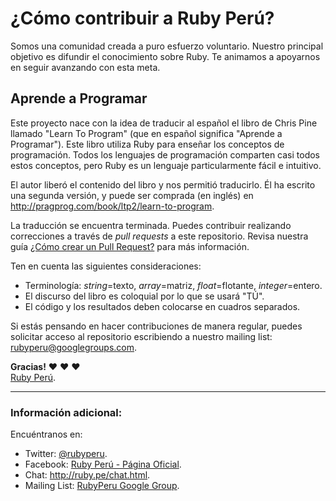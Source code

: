 ¿Cómo contribuir a Ruby Perú?
=============================

Somos una comunidad creada a puro esfuerzo voluntario. Nuestro principal objetivo es
difundir el conocimiento sobre Ruby. Te animamos a apoyarnos en seguir avanzando con
esta meta.

Aprende a Programar
-------------------

Este proyecto nace con la idea de traducir al español el libro de Chris Pine
llamado "Learn To Program" (que en español significa "Aprende a Programar").
Este libro utiliza Ruby para enseñar los conceptos de programación. Todos los
lenguajes de programación comparten casi todos estos conceptos, pero Ruby es
un lenguaje particularmente fácil e intuitivo.

El autor liberó el contenido del libro y nos permitió traducirlo. Él ha escrito
una segunda versión, y puede ser comprada (en inglés) en
<http://pragprog.com/book/ltp2/learn-to-program>.

La traducción se encuentra terminada. Puedes contribuir realizando correcciones
a través de _pull requests_ a este repositorio. Revisa nuestra
guía [¿Cómo crear un Pull Request?](https://github.com/rubyperu/rubyperu.github.com/wiki/Pull-Requests-en-Github)
para más información.

Ten en cuenta las siguientes consideraciones:

* Terminología: _string_=texto, _array_=matriz, _float_=flotante, _integer_=entero.
* El discurso del libro es coloquial por lo que se usará "TÚ".
* El código y los resultados deben colocarse en cuadros separados.

Si estás pensando en hacer contribuciones de manera regular, puedes solicitar
acceso al repositorio escribiendo a nuestro mailing list:
<rubyperu@googlegroups.com>.

**Gracias!**
:heart: :heart: :heart: <br />
[Ruby Perú](http://ruby.pe/).

--------------------------------------------------------------------------------

### Información adicional:

Encuéntranos en:

* Twitter: [@rubyperu](https://twitter.com/rubyperu).
* Facebook: [Ruby Perú - Página Oficial](https://www.facebook.com/pages/Ruby-Perú/191872640917345).
* Chat: <http://ruby.pe/chat.html>.
* Mailing List: [RubyPeru Google Group](https://groups.google.com/forum/?fromgroups#!forum/rubyperu).

